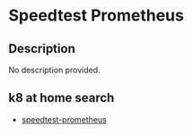 # Speedtest Prometheus

## Description

No description provided.

## k8 at home search

- [speedtest-prometheus](https://nanne.dev/k8s-at-home-search/#/speedtest-prometheus)
